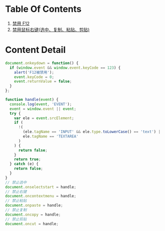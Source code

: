 # Table Of Contents

1. [禁用 F12](#disabled_f12)
2. [禁用鼠标右键(选中、复制、粘贴、剪贴)](#disabled_right_click)

# Content Detail

<a name="disabled_f12">

```js
document.onkeydown = function() {
  if (window.event && window.event.keyCode == 123) {
    alert('F12被禁用');
    event.keyCode = 0;
    event.returnValue = false;
  }
};
```

<a name="disabled_right_click">

```js
function handle(event) {
  console.log(event, 'EVENT');
  event = window.event || event;
  try {
    var ele = event.srcElement;
    if (
      !(
        (ele.tagName == 'INPUT' && ele.type.toLowerCase() == 'text') ||
        ele.tagName == 'TEXTAREA'
      )
    ) {
      return false;
    }
    return true;
  } catch (e) {
    return false;
  }
}
// 禁止选中
document.onselectstart = handle;
// 禁止右键
document.oncontextmenu = handle;
// 禁止粘贴
document.onpaste = handle;
// 禁止复制
document.oncopy = handle;
// 禁止剪贴
document.oncut = handle;
```

